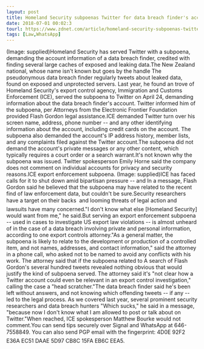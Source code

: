 ```yaml
---
layout: post
title: Homeland Security subpoenas Twitter for data breach finder's account
date: 2018-07-01 00:02:3
tourl: https://www.zdnet.com/article/homeland-security-subpoenas-twitter-for-data-breach-finders-account/
tags: [Law,WhatsApp]
---
```

(Image: supplied)Homeland Security has served Twitter with a subpoena, demanding the account information of a data breach finder, credited with finding several large caches of exposed and leaking data.The New Zealand national, whose name isn't known but goes by the handle The pseudonymous data breach finder regularly tweets about leaked data, found on exposed and unprotected servers. Last year, he found an trove of Homeland Security's export control agency, Immigration and Customs Enforcement (ICE), served the subpoena to Twitter on April 24, demanding information about the data breach finder's account. Twitter informed him of the subpoena, per Attorneys from the Electronic Frontier Foundation provided Flash Gordon legal assistance.ICE demanded Twitter turn over his screen name, address, phone number -- and any other identifying information about the account, including credit cards on the account. The subpoena also demanded the account's IP address history, member lists, and any complaints filed against the Twitter account.The subpoena did not demand the account's private messages or any other content, which typically requires a court order or a search warrant.It's not known why the subpoena was issued. Twitter spokesperson Emily Horne said the company does not comment on individual accounts for privacy and security reasons.ICE export enforcement subpoena. (Image: supplied)ICE has faced calls for it to shut down amid bipartisan pressure -- and In a message, Flash Gordon said he believed that the subpoena may have related to the recent find of law enforcement data, but couldn't be sure.Security researchers have a target on their backs  and looming threats of legal action and lawsuits have many concerned."I don't know what else [Homeland Security] would want from me," he said.But serving an export enforcement subpoena -- used in cases to investigate US export law violations -- is almost unheard of in the case of a data breach involving private and personal information, according to one export controls attorney."As a general matter, the subpoena is likely to relate to the development or production of a controlled item, and not names, addresses, and contact information," said the attorney in a phone call, who asked not to be named to avoid any conflicts with his work. The attorney said that if the subpoena related to A search of Flash Gordon's several hundred tweets revealed nothing obvious that would justify the kind of subpoena served. The attorney said it's "not clear how a Twitter account could even be relevant in an export control investigation," calling the case a "head scratcher."The data breach finder said he's been left without answers, and not knowing which offending tweets -- if any -- led to the legal process. As we covered last year, several prominent security researchers and data breach hunters "Which sucks," he said in a message, "because now I don't know what I am allowed to post or talk about on Twitter."When reached, ICE spokesperson Matthew Bourke would not comment.You can send tips securely over Signal and WhatsApp at 646-7558849. You can also send PGP email with the fingerprint: 4D0E 92F2 E36A EC51 DAAE 5D97 CB8C 15FA EB6C EEA5.
